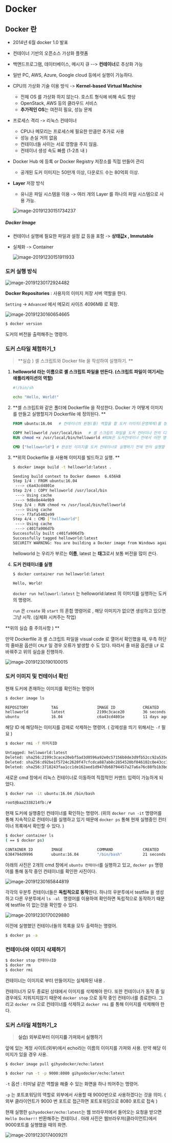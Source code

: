 # Docker



## Docker 란

- 2014년 6월 docker 1.0 발표 

- 컨테이너 기반의 오픈소스 가상화 플랫폼

- 백앤드프로그램, 데이터베이스, 메시지 큐 --> **컨테이너**로 추상화 가능 

- 일반 PC, AWS, Azure, Google cloud 등에서 실행이 가능하다. 

- CPU의 가상화 기술 이용 방식 -> **Kernel-based Virtual Machine**

  - 전체 OS 를 가상화 하지 않는다. 호스트 형식에 비해 속도 향상
  - OpenStack, AWS 등의 클라우드 서비스 
  - **추가적인 OS**는 여전히 필요, 성능 문제 

- 프로세스 격리 -> 리눅스 컨테이너

  - CPU나 메모리는 프로세스에 필요한 만큼만 추가로 사용
  - 성능 손실 거의 없음
  - 컨테이너들 사이는 서로 영향을 주지 않음. 
  - 컨테이너 생성 속도 빠름 (1-2초 내 )

- Docker Hub 에 등록 or Docker Registry 저장소를 직접 만들어 관리 

  - 공개된 도커 이미지는 50만개 이상, 다운로드 수는 80억회 이상. 

- **Layer** 저장 방식 

  - 유니온 파일 시스템을 이용 -> 여러 개의 Layer 를 하나의 파일 시스템으로 사용 가능. 

  ![image-20191230151734237](C:\Users\HPE\AppData\Roaming\Typora\typora-user-images\image-20191230151734237.png)



##### Docker Image

- 컨테이너 실행에 필요한 파일과 설정 값 등을 포함 -> **상태값x , Immutable** 

- 실체화 -> Container 

  ![image-20191230151911933](C:\Users\HPE\AppData\Roaming\Typora\typora-user-images\image-20191230151911933.png)







### 도커 실행 방식

![image-20191230172924482](images/image-20191230172924482.png)



**Docker Repositories** : 사용자의 이미지 저장 서버 역할을 한다. 

`Setting` -> `Advanced` 에서 메모리 사이즈 4096MB 로 확장.  

![image-20191230160654665](images/image-20191230160654665.png)



```bash
$ docker version 
```

도커의 버전을 출력해주는 명령어. 



### 도커 스타일 체험하기_1

>  **실습 ) 셸 스크립트와 Docker file 을 작성하여 실행하기. **



1. **helloworld 라는 이름으로 셸 스크립트 파일을 만든다. (스크립트 파일이 여기서는 애플리케이션의 역할)**

   ``` bash
   #!/bin/sh
   
   echo "Hello, World!"
   ```

2. **셸 스크립트와 같은 폴더에 Dockerfile 을 작성한다. Docker 가 어떻게 이미지를 만들고 실행할지가 Dockerfile 에 정의된다. **

   ``` dockerfile
   FROM ubuntu:16.04   # 컨테이너의 원형(틀) 역할을 할 도커 이미지(운영체제)를 정의
   
   COPY helloworld /usr/local/bin   # 셸 스크립트 파일을 도커 컨터이너 안의 디렉터리에 복사 
   RUN chmod +x /usr/local/bin/helloworld #RUN은 도커컨테이너 안에서 어떤 명령을 수행하기 위한 것
   
   CMD ["helloworld"] # 완성된 이미지를 도커 컨테이너로 실행하기 전에 먼저 실행할 명령어를 정의
   ```

3. **위의 Dockerfile 을 사용해 이미지를 빌드하고 실행. **

   ```bash
   $ docker image build -t helloworld:latest .
   
   Sending build context to Docker daemon  6.656kB
   Step 1/4 : FROM ubuntu:16.04
    ---> c6a43cd4801e
   Step 2/4 : COPY helloworld /usr/local/bin
    ---> Using cache
    ---> 9d8e8e44e9b9
   Step 3/4 : RUN chmod +x /usr/local/bin/helloworld
    ---> Using cache
    ---> f7afa5402e99
   Step 4/4 : CMD ["helloworld"]
    ---> Using cache
    ---> c401fa906d7b
   Successfully built c401fa906d7b
   Successfully tagged helloworld:latest
   SECURITY WARNING: You are building a Docker image from Windows against a non-Windows Docker host. All files and directories added to build context will have '-rwxr-xr-x' permissions. It is recommended to double check and reset permissions for sensitive files and directories.
   ```

   helloworld 는 우리가 부르는 **이름**, latest 는 **태그**로서 보통 버전을 많이 쓴다. 

4. **도커 컨테이너를 실행**

   ```bash
   $ docker container run helloworld:latest
   
   Hello, World!
   ```

   `docker run helloworl:latest` 는 helloworld:latest 의 이미지를 실행하는 도커의 명령어. 

   `run` 은 `create` 와 `start` 의 혼합 명령어로 , 해당 이미지가 없으면 생성하고 있으면 그냥 시작. (실체화 시켜주는 작업)

**위의 실습 중 주의사항 ) **

만약 Dockerfile 과 셸 스크립트 파일을 visual code 로 열어서 확인했을 때, 우측 하단의 줄바꿈 옵션이 `CRLF` 일 경우 오류가 발생할 수 도 있다. 따라서 줄 바꿈 옵션을 `LF` 로 바꿔주고 위의 실습을 진행하자. 

![image-20191230190100015](images/image-20191230190100015.png)





### 도커 이미지 및 컨테이너 확인

현재 도커에 존재하는 이미지를 확인하는 명령어 

``` bash
$ docker image ls 

REPOSITORY          TAG                 IMAGE ID            CREATED             SIZE
helloworld          latest              2199c3cace20        36 seconds ago      123MB
ubuntu              16.04               c6a43cd4801e        11 days ago         123MB
```



해당 ID 에 해당하는 이미지를 강제로 삭제하는 명령어. ( 강제성을 띄기 위해서는 `-f` 필요 )

``` bash
$ docker rmi -f 이미지ID 

Untagged: helloworld:latest
Deleted: sha256:2199c3cace20ebf5ad3d0596a92e0c57156b0de3d9fb52cc92a535e2cbd52c29
Deleted: sha256:d92be1f5724c2620f47cfcdca887ab8c2854520bf046102c0e43cc159cb37e73
Deleted: sha256:3718243faa1cc1de162aed1d947db68794457a27a6a76c88fb1b3bd2717a3982
```



새로운 cmd 창에서 리눅스 컨테이너로 이동하여 직접적인 커맨드 입력이 가능하게 되었다.


```bash
$ docker run -it ubuntu:16.04 /bin/bash

root@baa2338214fb:/#
```

 

현재 도커에 실행중인 컨테이너를 확인하는 명령어. (위의 `docker run -it` 명령어를 통해 지속적으로 컨테이너를 실행하고 있기 때문에 `docker ps` 통해 현재 실행중인 컨터이너 목록에서 확인할 수 있다. )

``` bash
$ docker container ls 
( == $ docker ps)

CONTAINER ID        IMAGE               COMMAND             CREATED             STATUS              PORTS               NAMES
6384794d9996        ubuntu:16.04        "/bin/bash"         21 seconds ago      Up 19 seconds                           bold_newton
```



아래의 사진은 2개의 cmd 창에서 `ubuntu 컨테이너`를 실행하고 있고, `docker ps` 명령어를 통해 동작 중인 컨테이너를 확인한 사진이다. 

![image-20191230165844819](images/image-20191230165844819.png)



각각의 우분투 컨테이너들은 **독립적으로 동작**한다.  하나의 우분투에서 testfile 을 생성하고 다른 우분투에서 `ls -al ` 명령어를 이용하여 확인하면 독립적으로 동작하기 때문에 testfile 이 없는것을 확인할 수 있다. 

![image-20191230170029880](images/image-20191230170029880.png)



이전에 실행했던 컨테이너들의 목록을 모두 출력하는 명령어.

``` bash
$ docker ps -a 
```



### 컨테이너와 이미지 삭제하기 

``` bash
$ docker stop 컨테이너ID 
$ docker rm
$ docker rmi
```

컨테이너는 이미지로 부터 만들어지는 실체화된 내용 .

컨테이너가 모두 종료된 상태에서 이미지를 삭제해야 한다. 또한 컨테이너가 동작 중 일 경우에도 지워지지않기 때문에 `docker stop` 으로 동작 중인 컨테이너를 종료한다. 그리고 `docker rm` 으로 컨테이너를 삭제하고 `docker rmi` 를 통해 이미지를 삭제해야 한다.  





### 도커 스타일 체험하기_2

> **실습) 외부로부터 이미지를 가져와서 실행하기**



앞에 있는 계정 사이트(외부)에서 echo라는 이름의 이미지를 가져와 사용. 만약 해당 이미지가 있을 경우 사용. 

``` bash
$ docker image pull gihyodocker/echo:latest
```





``` bash
$ docker run -t -p 9000:8080 gihyodocker/echo:latest
```

`-t` 옵션 : 터미널 같은 역할을 해줄 수 있는 화면을 하나 띄어주는 명령어. 

`-p` 는 포트포워딩의 역할로 외부에서 사용할 때 9000번으로 사용하겠다는 것을 의미. ( 외부 클라이언트가 9000 번 포트로 접근하면 포트포워딩으로 8080 포트로 접속 ) 



현재 실행한 `gihyodocker/echo:latest`는  웹 브라우저에서 들어오는 요청을 받으면 `Hello Docker!!` 반환해주는 컨테이너 . 아래 사진은 웹브라우저(클라이언트)에서 9000포트를 실행했을 때의 화면. 



![image-20191230174009211](images/image-20191230174009211.png)




